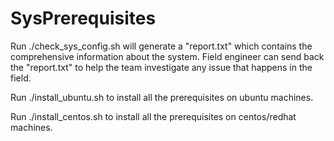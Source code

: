 SysPrerequisites
================

Run ./check_sys_config.sh will generate a "report.txt" which contains the comprehensive information about the system. Field engineer can send back the "report.txt" to help the team investigate any issue that happens in the field.

Run ./install_ubuntu.sh to install all the prerequisites on ubuntu machines.

Run ./install_centos.sh to install all the prerequisites on centos/redhat machines.
